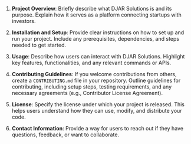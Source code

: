 1. **Project Overview**: Briefly describe what DJAR Solutions is and its purpose. Explain how it serves as a platform connecting startups with investors.

2. **Installation and Setup**: Provide clear instructions on how to set up and run your project. Include any prerequisites, dependencies, and steps needed to get started.

3. **Usage**: Describe how users can interact with DJAR Solutions. Highlight key features, functionalities, and any relevant commands or APIs.

4. **Contributing Guidelines**: If you welcome contributions from others, create a `CONTRIBUTING.md` file in your repository. Outline guidelines for contributing, including setup steps, testing requirements, and any necessary agreements (e.g., Contributor License Agreement).

5. **License**: Specify the license under which your project is released. This helps users understand how they can use, modify, and distribute your code.

6. **Contact Information**: Provide a way for users to reach out if they have questions, feedback, or want to collaborate.
